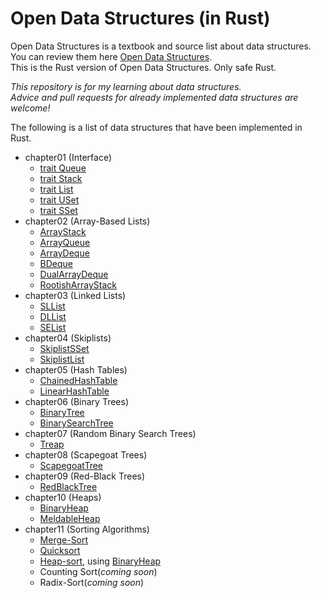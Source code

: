 # Open Data Structures (in Rust)

Open Data Structures is a textbook and source list about data structures. You can review them here [Open Data Structures](https://opendatastructures.org/).  
This is the Rust version of Open Data Structures. Only safe Rust.

*This repository is for my learning about data structures.  
Advice and pull requests for already implemented data structures are welcome!*

The following is a list of data structures that have been implemented in Rust.

* chapter01 (Interface)
    * [trait Queue](/chapter01/src/interface.rs#L1)
    * [trait Stack](/chapter01/src/interface.rs#L6)
    * [trait List](/chapter01/src/interface.rs#L11)
    * [trait USet](/chapter01/src/interface.rs#L19)
    * [trait SSet](/chapter01/src/interface.rs#L26)
* chapter02 (Array-Based Lists)
    * [ArrayStack](/chapter02/src/arraystack.rs)
    * [ArrayQueue](/chapter02/src/arrayqueue.rs)
    * [ArrayDeque](/chapter02/src/arraydeque.rs)
    * [BDeque](/chapter02/src/boundeddeque.rs)
    * [DualArrayDeque](/chapter02/src/dualarraydeque.rs)
    * [RootishArrayStack](/chapter02/src/rootisharraystack.rs)
* chapter03 (Linked Lists)
    * [SLList](/chapter03/src/sllist.rs)
    * [DLList](/chapter03/src/dllist.rs)
    * [SEList](/chapter03/src/selist.rs)
* chapter04 (Skiplists)
    * [SkiplistSSet](/chapter04/src/skiplistsset.rs)
    * [SkiplistList](/chapter04/src/skiplistlist.rs)
* chapter05 (Hash Tables)
    * [ChainedHashTable](/chapter05/src/chainedhashtable.rs)
    * [LinearHashTable](/chapter05/src/linearhashtable.rs)
* chapter06 (Binary Trees)
    * [BinaryTree](/chapter06/src/binarytree.rs)
    * [BinarySearchTree](/chapter06/src/binarysearchtree.rs)
* chapter07 (Random Binary Search Trees)
    * [Treap](/chapter07/src/treap.rs)
* chapter08 (Scapegoat Trees)
    * [ScapegoatTree](/chapter08/src/scapegoattree.rs)
* chapter09 (Red-Black Trees)
    * [RedBlackTree](/chapter09/src/redblacktree.rs)
* chapter10 (Heaps)
    * [BinaryHeap](/chapter10/src/binaryheap.rs)
    * [MeldableHeap](/chapter10/src/meldableheap.rs)
* chapter11 (Sorting Algorithms)
    * [Merge-Sort](/chapter11/src/mergesort.rs)
    * [Quicksort](/chapter11/src/quicksort.rs)
    * [Heap-sort](/chapter11/src/heapsort.rs), using [BinaryHeap](/chapter10/src/binaryheap.rs#L87)
    * Counting Sort(*coming soon*)
    * Radix-Sort(*coming soon*)
    